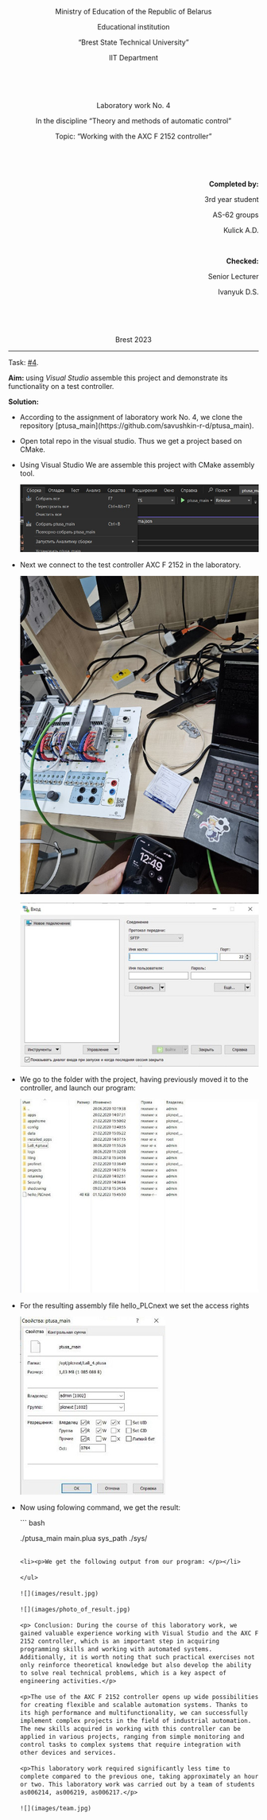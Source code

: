 <p align="center">Ministry of Education of the Republic of Belarus</p>
<p align="center">Educational institution</p>
<p align="center">“Brest State Technical University”</p>
<p align="center">IIT Department</p>
<br><br><br>
<p align="center">Laboratory work No. 4</p>
<p align="center">In the discipline “Theory and methods of automatic control”</p>
<p align="center">Topic: “Working with the AXC F 2152 controller”</p>
<br><br><br>
<p align="right"><strong>Completed by:</strong></p>
<p align="right">3rd year student</p>
<p align="right">AS-62 groups</p>
<p align="right">Kulick A.D.</p>
<br>
<p align="right"><strong>Checked:</strong></p>
<p align="right">Senior Lecturer</p>
<p align="right">Ivanyuk D.S.</p>
<br><br><br>
<p align="center">Brest 2023</p>

---
Task: [#4](../../../../tasks/task_04/readme.md).

<p> <strong>Aim: </strong>using <em>Visual Studio</em> assemble this project and demonstrate its functionality on a test controller.</p> 

<p> <strong>Solution:</strong> </p>

<ul>

<li>According to the assignment of laboratory work No. 4, we clone the repository [ptusa_main](https://github.com/savushkin-r-d/ptusa_main).</li>

<li><p>Open total repo in the visual studio. Thus we get a project based on CMake.</p></li>

<li><p>Using Visual Studio We are assemble this project with CMake assembly tool.</p></li>

![](images/sborkavvizle.jpg)

<li><p>Next we connect to the test controller AXC F 2152 in the laboratory.</p></li>

![](images/kontroller.jpg)

![](images/win_cp.jpg)

<li><p>We go to the folder with the project, having previously moved it to the controller, and launch our program:</p></li>

![](images/repo.jpg)

<li><p>For the resulting assembly file hello_PLCnext we set the access rights</p></li>

![](images/prava_ptusi.jpg)

<li><p>Now using folowing command, we get the result: </p></li>
``` bash

./ptusa_main  main.plua  sys_path  ./sys/

```

<li><p>We get the following output from our program: </p></li>

</ul>

![](images/result.jpg)

![](images/photo_of_result.jpg)

<p> Conclusion: During the course of this laboratory work, we gained valuable experience working with Visual Studio and the AXC F 2152 controller, which is an important step in acquiring programming skills and working with automated systems. Additionally, it is worth noting that such practical exercises not only reinforce theoretical knowledge but also develop the ability to solve real technical problems, which is a key aspect of engineering activities.</p>

<p>The use of the AXC F 2152 controller opens up wide possibilities for creating flexible and scalable automation systems. Thanks to its high performance and multifunctionality, we can successfully implement complex projects in the field of industrial automation. The new skills acquired in working with this controller can be applied in various projects, ranging from simple monitoring and control tasks to complex systems that require integration with other devices and services.

<p>This laboratory work required significantly less time to complete compared to the previous one, taking approximately an hour or two. This laboratory work was carried out by a team of students as006214, as006219, as006217.</p>

![](images/team.jpg)